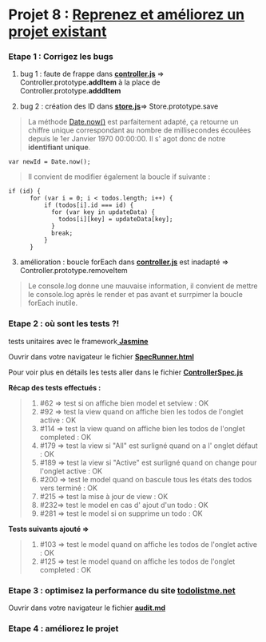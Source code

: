 # Projet 8 : [Reprenez et améliorez un projet existant](https://openclassrooms.com/projects/reprenez-et-ameliorez-un-projet-existant)


### Etape 1 : Corrigez les bugs

1. bug 1 : faute de frappe dans [__controller.js__](./js/controller.js) => Controller.prototype.__addItem__ à la place de Controller.prototype.__adddItem__

2. bug 2 : création des ID dans [__store.js__](./js/store.js)=> Store.prototype.save

> La méthode [Date.now()](https://developer.mozilla.org/fr/docs/Web/JavaScript/Reference/Objets_globaux/Date/now) est parfaitement adapté, ça retourne un chiffre unique correspondant au nombre de millisecondes écoulées depuis le 1er Janvier 1970 00:00:00. Il s' agot donc de notre __identifiant unique__.

    var newId = Date.now();
    
> Il convient de modifier également la boucle if suivante :

    if (id) {
          for (var i = 0; i < todos.length; i++) {
              if (todos[i].id === id) {
                for (var key in updateData) {
                  todos[i][key] = updateData[key];
                }
                break;
              }
          }

3. amélioration : boucle forEach dans [__controller.js__](./js/controller.js) est inadapté => Controller.prototype.removeItem

> Le console.log donne une mauvaise information, il convient de mettre le console.log après le render et pas avant et surrpimer la boucle forEach inutile.


### Etape 2 : où sont les tests ?!

tests unitaires avec le framework[ __Jasmine__](https://github.com/jasmine/)


Ouvrir dans votre navigateur le fichier [__SpecRunner.html__](./test/SpecRunner.html)

Pour voir plus en détails les tests aller dans le fichier [__ControllerSpec.js__](./test/ControllerSpec.js)

__Récap des tests effectués :__
> 1. #62 => test si on affiche bien model et setview : OK
> 2. #92 => test la view quand on affiche bien les todos de l'onglet active : OK
> 3. #114 => test la view quand on affiche bien les todos de l'onglet completed : OK
> 4. #179 => test la view si "All" est surligné quand on a l' onglet défaut : OK
> 5. #189 => test la view si "Active" est surligné quand on change pour l'onglet active : OK
> 6. #200 => test le model quand on bascule tous les états des todos vers terminé : OK
> 7. #215 => test la mise à jour de view : OK
> 8. #232=> test le model en cas d' ajout d'un todo : OK
> 9. #281 => test le model si on supprime un todo : OK

__Tests suivants ajouté =>__
> 1. #103 => test le model quand on affiche les todos de l'onglet active : OK
> 2. #125 => test le model quand on affiche les todos de l'onglet completed : OK


### Etape 3 : optimisez la performance du site [todolistme.net](http://todolistme.net/)
Ouvrir dans votre navigateur le fichier [__audit.md__](./livrable/audit.md)


### Etape 4 : améliorez le projet



